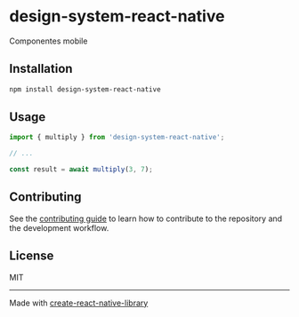 # design-system-react-native

Componentes mobile

## Installation

```sh
npm install design-system-react-native
```

## Usage


```js
import { multiply } from 'design-system-react-native';

// ...

const result = await multiply(3, 7);
```


## Contributing

See the [contributing guide](CONTRIBUTING.md) to learn how to contribute to the repository and the development workflow.

## License

MIT

---

Made with [create-react-native-library](https://github.com/callstack/react-native-builder-bob)
